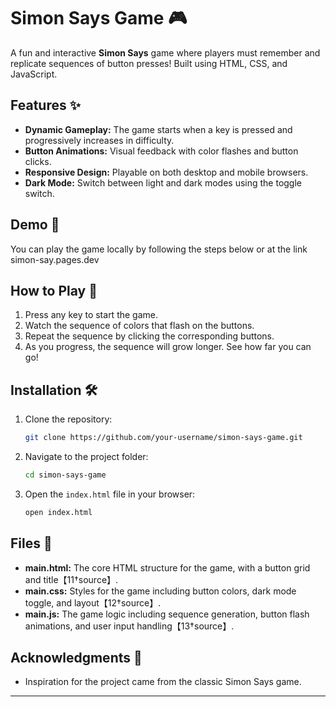 # Simon Says Game 🎮

A fun and interactive **Simon Says** game where players must remember and replicate sequences of button presses! Built using HTML, CSS, and JavaScript.

## Features ✨

- **Dynamic Gameplay:** The game starts when a key is pressed and progressively increases in difficulty.
- **Button Animations:** Visual feedback with color flashes and button clicks.
- **Responsive Design:** Playable on both desktop and mobile browsers.
- **Dark Mode:** Switch between light and dark modes using the toggle switch.

## Demo 🚀

You can play the game locally by following the steps below or at the link simon-say.pages.dev

## How to Play 🎯

1. Press any key to start the game.
2. Watch the sequence of colors that flash on the buttons.
3. Repeat the sequence by clicking the corresponding buttons.
4. As you progress, the sequence will grow longer. See how far you can go!

## Installation 🛠️

1. Clone the repository:
   ```bash
   git clone https://github.com/your-username/simon-says-game.git
   ```
2. Navigate to the project folder:
   ```bash
   cd simon-says-game
   ```
3. Open the `index.html` file in your browser:
   ```bash
   open index.html
   ```

## Files 📂

- **main.html:** The core HTML structure for the game, with a button grid and title【11†source】.
- **main.css:** Styles for the game including button colors, dark mode toggle, and layout【12†source】.
- **main.js:** The game logic including sequence generation, button flash animations, and user input handling【13†source】.

## Acknowledgments 🙏

- Inspiration for the project came from the classic Simon Says game.
  
---
